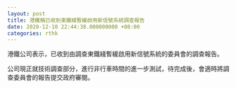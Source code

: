```yaml
---
layout: post
title: 港鐵稱已收到東鐵綫暫緩啟用新信號系統調查報告
date: 2020-12-10 22:44:38.000000000 +08:00
categories: rthk
---
```


港鐵公司表示，已收到由調查東鐵綫暫緩啟用新信號系統的委員會的調查報告。

公司現正就技術調查部分，進行非行車時間的進一步測試，待完成後，會適時將調查委員會的報告提交政府審閱。
